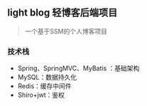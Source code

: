 ## light blog 轻博客后端项目
> 一个基于SSM的个人博客项目
### 技术栈
- Spring、SpringMVC、MyBatis ：基础架构
- MySQL：数据持久化
- Redis：缓存中间件
- Shiro+jwt：鉴权
